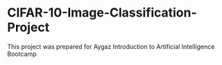 # CIFAR-10-Image-Classification-Project
This project was prepared for Aygaz Introduction to Artificial Intelligence Bootcamp
